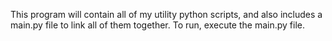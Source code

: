 This program will contain all of my utility python scripts, and also includes a main.py file to link all of them together.
To run, execute the main.py file.
